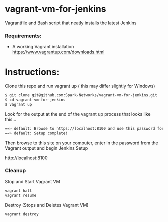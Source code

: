 # vagrant-vm-for-jenkins
Vagrantfile and Bash script that neatly installs the latest Jenkins

### Requirements: 
 - A working Vagrant installation https://www.vagrantup.com/downloads.html
# Instructions:
Clone this repo and run vagrant up ( this may differ slightly for Windows)
```sh
$ git clone git@github.com:Spark-Networks/vagrant-vm-for-jenkins.git
$ cd vagrant-vm-for-jenkins
$ vagrant up
```
Look for the output at the end of the vagrant up process that looks like this...
```sh
==> default: Browse to https://localhost:8100 and use this password for initial setup: a508f6a03b8c48e6ae1157fe7633bcb3
==> default: Setup complete!
```
Then browse to this site on your computer, enter in the password from the Vagrant output and begin Jenkins Setup

http://localhost:8100


### Cleanup
Stop and Start Vagrant VM
```sh
vagrant halt
vagrant resume
```
Destroy (Stops and Deletes Vagrant VM)
```sh
vagrant destroy
```


